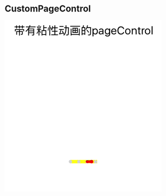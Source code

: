 # CustomPageControl


![gif介绍](https://github.com/lwq718691587/CustomPageControl/blob/master/customControl.gif)

